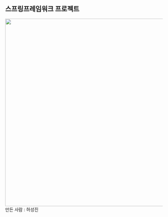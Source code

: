 <h2>스프링프레임워크 프로젝트</h2>
<img src = "http://49.142.157.251:9090/cjgreen/resources/images/javaProjectS13(%ED%97%88%EC%84%B1%EC%A7%84).jpg" style = "width : 600px;" />
<div>만든 사람 : 허성진</div>
